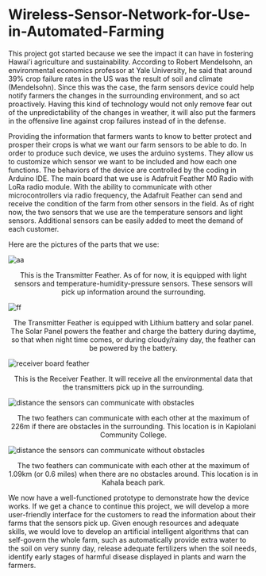 # Wireless-Sensor-Network-for-Use-in-Automated-Farming

This project got started because we see the impact it can have in fostering Hawai’i agriculture and sustainability.
According to Robert Mendelsohn, an environmental economics professor at Yale University, he said that around 39% crop failure rates in the US was the result of soil and climate (Mendelsohn). Since this was the case, the farm sensors device could help notify farmers the changes in the surrounding environment, and so act proactively. Having this kind of technology would not only remove fear out of the unpredictability of the changes in weather, it will also put the farmers in the offensive line against crop failures instead of in the defense.

Providing the information that farmers wants to know to better protect and prosper their crops is what we want our farm sensors to be able to do. In order to produce such device, we uses the arduino systems. They allow us to customize which sensor we want to be included and how each one functions. The behaviors of the device are controlled by the coding in Arduino IDE. The main board that we use is Adafruit Feather M0 Radio with LoRa radio module. With the ability to communicate with other microcontrollers via radio frequency, the Adafruit Feather can send and receive the condition of the farm from other sensors in the field. As of right now, the two sensors that we use are the temperature sensors and light sensors. Additional sensors can be easily added to meet the demand of each customer.

Here are the pictures of the parts that we use:

![aa](https://cloud.githubusercontent.com/assets/21114221/23250210/29c6e754-f94c-11e6-8521-023e7ab9a56c.png)
<center>
This is the Transmitter Feather. As of for now, it is equipped with light sensors and temperature-humidity-pressure sensors. These sensors will pick up information around the surrounding.</center>

![ff](https://cloud.githubusercontent.com/assets/21114221/23250360/e24c0048-f94c-11e6-8d1a-456643099a68.png)
<center>The Transmitter Feather is equipped with Lithium battery and solar panel. The Solar Panel powers the feather and charge the battery during daytime, so that when night time comes, or during cloudy/rainy day, the feather can be powered by the battery.</center>

![receiver board feather](https://cloud.githubusercontent.com/assets/21114221/23250383/03df136c-f94d-11e6-88e7-c5c3d4cba7fe.png)
<center>This is the Receiver Feather. It will receive all the environmental data that the transmitters pick up in the surrounding.</center>

![distance the sensors can communicate with obstacles](https://cloud.githubusercontent.com/assets/21114221/23250399/173aa03e-f94d-11e6-905b-b898bb67138f.PNG)
<center>The two feathers can communicate with each other at the maximum of 226m if there are obstacles in the surrounding. This location is in Kapiolani Community College. </center>

![distance the sensors can communicate without obstacles](https://cloud.githubusercontent.com/assets/21114221/23250413/24c5cc7e-f94d-11e6-8e0b-45dd668b4d00.PNG)
<center>The two feathers can communicate with each other at the maximum of 1.09km (or 0.6 miles) when there are no obstacles around. This location is in Kahala beach park. </center>

We now have a well-functioned prototype to demonstrate how the device works. If we get a chance to continue this project, we will develop a more user-friendly interface for the customers to read the information about their farms that the sensors pick up. Given enough resources and adequate skills, we would love to develop an artificial intelligent algorithms that can self-govern the whole farm, such as automatically provide extra water to the soil on very sunny day, release adequate fertilizers when the soil needs, identify early stages of harmful disease displayed in plants and warn the farmers.

